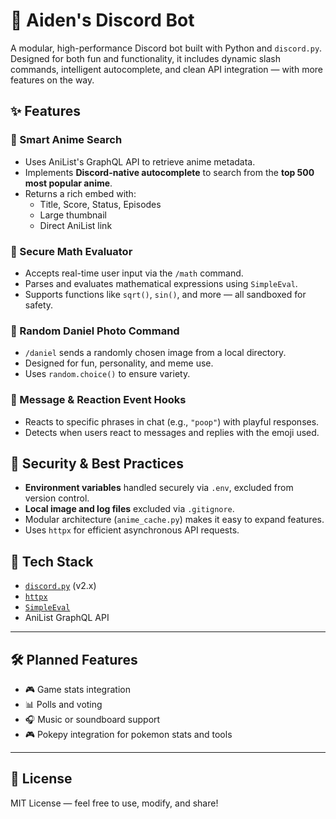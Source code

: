 # 🤖 Aiden's Discord Bot

A modular, high-performance Discord bot built with Python and `discord.py`. Designed for both fun and functionality, it includes dynamic slash commands, intelligent autocomplete, and clean API integration — with more features on the way.

## ✨ Features

### 🔎 Smart Anime Search
- Uses AniList's GraphQL API to retrieve anime metadata.
- Implements **Discord-native autocomplete** to search from the **top 500 most popular anime**.
- Returns a rich embed with:
  - Title, Score, Status, Episodes
  - Large thumbnail
  - Direct AniList link

### 🧮 Secure Math Evaluator
- Accepts real-time user input via the `/math` command.
- Parses and evaluates mathematical expressions using `SimpleEval`.
- Supports functions like `sqrt()`, `sin()`, and more — all sandboxed for safety.

### 📸 Random Daniel Photo Command
- `/daniel` sends a randomly chosen image from a local directory.
- Designed for fun, personality, and meme use.
- Uses `random.choice()` to ensure variety.

### 💬 Message & Reaction Event Hooks
- Reacts to specific phrases in chat (e.g., `"poop"`) with playful responses.
- Detects when users react to messages and replies with the emoji used.

## 🔐 Security & Best Practices
- **Environment variables** handled securely via `.env`, excluded from version control.
- **Local image and log files** excluded via `.gitignore`.
- Modular architecture (`anime_cache.py`) makes it easy to expand features.
- Uses `httpx` for efficient asynchronous API requests.

## 🚀 Tech Stack
- [`discord.py`](https://github.com/Rapptz/discord.py) (v2.x)
- [`httpx`](https://www.python-httpx.org/)
- [`SimpleEval`](https://pypi.org/project/simpleeval/)
- AniList GraphQL API

---

## 🛠️ Planned Features

- 🎮 Game stats integration
- 📊 Polls and voting
- 🎧 Music or soundboard support
- 🎮 Pokepy integration for pokemon stats and tools

---


## 📜 License

MIT License — feel free to use, modify, and share!
